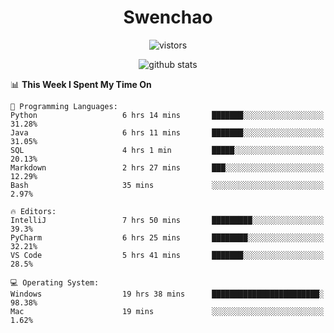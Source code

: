 <h1 align="center">Swenchao</h3>

<p align="center">
  <img src="https://visitor-badge.glitch.me/badge?page_id=Swenchao" alt="vistors" />
</p>

<p align="center">
  <img src="https://github-readme-stats.vercel.app/api?username=Swenchao&count_private=true&show_icons=true&theme=vue-dark&hide_title=true" alt="github stats" />
</p>

<!--START_SECTION:waka-->
📊 **This Week I Spent My Time On** 

```text
💬 Programming Languages: 
Python                   6 hrs 14 mins       ███████░░░░░░░░░░░░░░░░░░   31.28% 
Java                     6 hrs 11 mins       ███████░░░░░░░░░░░░░░░░░░   31.05% 
SQL                      4 hrs 1 min         █████░░░░░░░░░░░░░░░░░░░░   20.13% 
Markdown                 2 hrs 27 mins       ███░░░░░░░░░░░░░░░░░░░░░░   12.29% 
Bash                     35 mins             ░░░░░░░░░░░░░░░░░░░░░░░░░   2.97%

🔥 Editors: 
IntelliJ                 7 hrs 50 mins       █████████░░░░░░░░░░░░░░░░   39.3% 
PyCharm                  6 hrs 25 mins       ████████░░░░░░░░░░░░░░░░░   32.21% 
VS Code                  5 hrs 41 mins       ███████░░░░░░░░░░░░░░░░░░   28.5%

💻 Operating System: 
Windows                  19 hrs 38 mins      ████████████████████████░   98.38% 
Mac                      19 mins             ░░░░░░░░░░░░░░░░░░░░░░░░░   1.62%

```


<!--END_SECTION:waka-->
